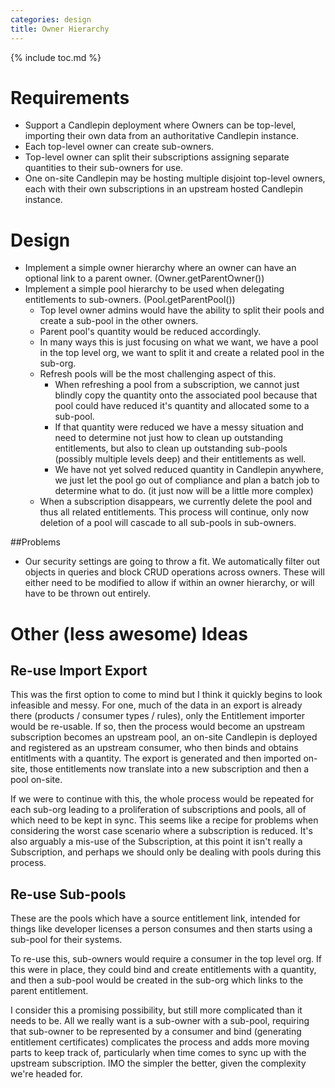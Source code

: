 ```yaml
---
categories: design
title: Owner Hierarchy
---
```

{% include toc.md %}

# Requirements
* Support a Candlepin deployment where Owners can be top-level, importing their own data from an authoritative Candlepin instance.
* Each top-level owner can create sub-owners.
* Top-level owner can split their subscriptions assigning separate quantities to their sub-owners for use.
* One on-site Candlepin may be hosting multiple disjoint top-level owners, each with their own subscriptions in an upstream hosted Candlepin instance.

# Design
* Implement a simple owner hierarchy where an owner can have an optional link
  to a parent owner. (Owner.getParentOwner())
* Implement a simple pool hierarchy to be used when delegating entitlements to
  sub-owners. (Pool.getParentPool())
  * Top level owner admins would have the ability to split their pools and
    create a sub-pool in the other owners. 
  * Parent pool's quantity would be reduced accordingly.
  * In many ways this is just focusing on what we want, we have a pool in the
    top level org, we want to split it and create a related pool in the
    sub-org.
  * Refresh pools will be the most challenging aspect of this. 
    * When refreshing a pool from a subscription, we cannot just blindly copy
      the quantity onto the associated pool because that pool could have
      reduced it's quantity and allocated some to a sub-pool. 
    * If that quantity were reduced we have a messy situation and need to
      determine not just how to clean up outstanding entitlements, but also to
      clean up outstanding sub-pools (possibly multiple levels deep) and their
      entitlements as well. 
    * We have not yet solved reduced quantity in Candlepin anywhere, we just
      let the pool go out of compliance and plan a batch job to determine what
      to do. (it just now will be a little more complex)
  * When a subscription disappears, we currently delete the pool and thus all
    related entitlements. This process will continue, only now deletion of a
    pool will cascade to all sub-pools in sub-owners.

##Problems
* Our security settings are going to throw a fit. We automatically filter out
  objects in queries and block CRUD operations across owners. These will either
  need to be modified to allow if within an owner hierarchy, or will have to be
  thrown out entirely. 

# Other (less awesome) Ideas

## Re-use Import Export
This was the first option to come to mind but I think it quickly begins to look
infeasible and messy. For one, much of the data in an export is already there
(products / consumer types / rules), only the Entitlement importer would be
re-usable. If so, then the process would become an upstream subscription
becomes an upstream pool, an on-site Candlepin is deployed and registered as an
upstream consumer, who then binds and obtains entitlments with a quantity. The
export is generated and then imported on-site, those entitlements now translate
into a new subscription and then a pool on-site.

If we were to continue with this, the whole process would be repeated for each
sub-org leading to a proliferation of subscriptions and pools, all of which
need to be kept in sync. This seems like a recipe for problems when considering
the worst case scenario where a subscription is reduced. It's also arguably a
mis-use of the Subscription, at this point it isn't really a Subscription, and
perhaps we should only be dealing with pools during this process.

## Re-use Sub-pools
These are the pools which have a source entitlement link, intended for things
like developer licenses a person consumes and then starts using a sub-pool for
their systems.

To re-use this, sub-owners would require a consumer in the top level org. If
this were in place, they could bind and create entitlements with a quantity,
and then a sub-pool would be created in the sub-org which links to the parent
entitlement.

I consider this a promising possibility, but still more complicated than it
needs to be. All we really want is a sub-owner with a sub-pool, requiring that
sub-owner to be represented by a consumer and bind (generating entitlement
certificates) complicates the process and adds more moving parts to keep track
of, particularly when time comes to sync up with the upstream subscription. IMO
the simpler the better, given the complexity we're headed for.
